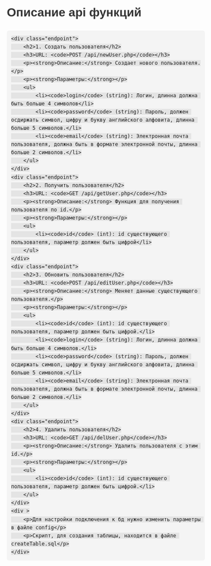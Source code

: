 <style>
        .mainBody {
            font-family: Arial, sans-serif;
            line-height: 1.6;
            margin: 20px;
        }
        h1, h2 {
            color: #333;
        }
        .endpoint {
            background: #f4f4f4;
            padding: 15px;
            margin: 10px 0;
            border-left: 5px solid #333;
        }
        .endpoint h3 {
            margin-top: 0;
        }
        .endpoint p {
            margin: 5px 0;
        }
        code {
            background: #e4e4e4;
            padding: 2px 5px;
            border-radius: 3px;
        }
        pre {
            background: #f4f4f4;
            padding: 10px;
            border-radius: 5px;
            overflow-x: auto;
        }
    </style>
<div class="mainBody">
    <h1>Описание api функций</h1>

    <div class="endpoint">
        <h2>1. Создать пользователя</h2>
        <h3>URL: <code>POST /api/newUser.php</code></h3>
        <p><strong>Описание:</strong> Создает нового пользователя.</p>
        <p><strong>Параметры:</strong></p>
        <ul>
            <li><code>login</code> (string): Логин, длинна должна быть больше 4 символов</li>
            <li><code>password</code> (string): Пароль, должен осдиржать символ, цифру и букву английского алфовита, длинна больше 5 символов.</li>
            <li><code>email</code> (string): Электронная почта пользователя, должна быть в формате электронной почты, длинна больше 2 символов.</li>
        </ul>
    </div>
    <div class="endpoint">
        <h2>2. Получить пользователя</h2>
        <h3>URL: <code>GET /api/getUser.php</code></h3>
        <p><strong>Описание:</strong> Функция для получения пользователя по id.</p>
        <p><strong>Параметры:</strong></p>
        <ul>
            <li><code>id</code> (int): id существующего пользователя, параметр должен быть цифрой</li>
        </ul>
    </div>
    <div class="endpoint">
        <h2>3. Обновить пользователя</h2>
        <h3>URL: <code>POST /api/editUser.php</code></h3>
        <p><strong>Описание:</strong> Меняет данные существующего пользователя.</p>
        <p><strong>Параметры:</strong></p>
        <ul>
            <li><code>id</code> (int): id существующего пользователя, параметр должен быть цифрой.</li>
            <li><code>login</code> (string): Логин, длинна должна быть больше 4 символов.</li>
            <li><code>password</code> (string): Пароль, должен осдиржать символ, цифру и букву английского алфовита, длинна больше 5 символов.</li>
            <li><code>email</code> (string): Электронная почта пользователя, должна быть в формате электронной почты, длинна больше 2 символов.</li>
        </ul>
    </div>
    <div class="endpoint">
        <h2>4. Удалить пользователя</h2>
        <h3>URL: <code>GET /api/delUser.php</code></h3>
        <p><strong>Описание:</strong> Удалить пользователя с этим id.</p>
        <p><strong>Параметры:</strong></p>
        <ul>
            <li><code>id</code> (int): id существующего пользователя, параметр должен быть цифрой.</li>
        </ul>
    </div>
    <div >
        <p>Для настройки подключения к бд нужно изменить параметры в файле config</p>
        <p>Скрипт, для создания таблицы, находится в файле createTable.sql</p>
    </div>
    
</div>
